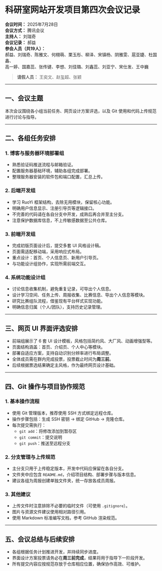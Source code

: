 # 科研室网站开发项目第四次会议记录

**会议时间：** 2025年7月28日  
**会议方式：** 腾讯会议  
**主持人：** 刘瑞奇  
**会议记录：** 郝益  
**参会人员（共19人）：**  
郝益、刘瑞奇、陈雅文、何栩萌、栗玉彤、柳泽、宋镇杨、阴雅雯、扈亚婕、杜国鑫、  
高一婷、国嘉蕊、张传键、李想、刘佳璐、刘鑫蕊、刘亚宁、宋仕发、王中巍  
> **请假人员：** 王奕文、赵玺超、张颖

---

## 一、会议主题

本次会议围绕各小组当前任务、网页设计方案评选，以及 Git 使用和代码上传规范进行讨论与指导。

---

## 二、各组任务安排

### 1. 博客与服务器环境部署组
- 熟悉验证码推送流程与邮箱验证。
- 配置服务器基础环境，辅助各组完成部署。
- 整理服务器安装的软件包和端口配置，汇总上传。

### 2. 后端开发组
- 学习 RuoYi 框架结构，去除无用模块，保留核心功能。
- 明确用户信息显示、注册引导页等逻辑接口。
- 不完善的代码请在各自分支中开发，成熟后再合并至主分支。
- 注意保护数据库信息，不上传敏感数据至公共仓库。

### 3. 前端开发组
- 完成初版页面设计后，提交多套 UI 风格设计稿。
- 页面需适配移动端，采用响应式布局。
- 重点设计：首页、个人信息页、新用户引导页。
- 与功能设计组协作，实现所需前端交互。

### 4. 系统功能设计组
- 讨论信息收集机制，避免重复记录，可导出个人信息。
- 设计学习空间、任务上传、周报收集、比赛信息、导出个人信息等模块。
- 研究比赛组队流程，借鉴现有平台样式实现功能。
- 明确信息归属（个人/团队），支持历史记录管理。

---

## 三、网页 UI 界面评选安排

- 前端组展示了 6 套 UI 设计模板，风格包括简约风、大厂风、动画增强型等。
- 页面结构涵盖：首页、介绍页、个人中心等模块。
- 部署自适应方案，支持自动识别分辨率进行布局调整。
- 全体成员需在群内完成投票，投票截止时间为**周三前**。
- 后续根据票选结果确定主风格，作为最终网页设计基础。

---

## 四、Git 操作与项目协作规范

### 1. 基本操作流程
- 使用 Git 管理版本，推荐使用 SSH 方式绑定远程仓库。
- 操作步骤包括：生成 SSH 密钥 → 绑定 GitHub → 克隆仓库。
- 每次提交需执行：  
  - `git add`：将修改添加到暂存区  
  - `git commit`：提交说明  
  - `git push`：推送至远程分支

### 2. 分支管理与上传规范
- 主分支只用于上传稳定版本，开发中代码应保留在各自分支。
- 文件夹中应包含 `README.md`，介绍项目结构、部署步骤与版本信息。
- 建议各组为周报创建单独文件夹，统一存放各成员周报。

### 3. 其他建议
- 上传文件时注意排除不必要的临时文件（可使用 `.gitignore`）。
- 图片与资源文件建议使用相对路径引用。
- 使用 Markdown 标准编写文档，参考 GitHub 渲染规范。

---

## 五、会议总结与后续安排

- 各组根据任务计划推进开发，并持续同步进度。
- 界面设计方案投票请务必在**周三前完成**，结果将用于指导下一阶段开发。
- 所有提交内容应按规范存放于仓库相应位置，确保协作高效、可维护。